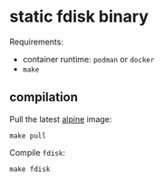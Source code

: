 # static fdisk binary

Requirements:

* container runtime: `podman` or `docker`
* `make`

## compilation

Pull the latest [alpine](https://hub.docker.com/_/alpine/) image:

    make pull

Compile `fdisk`:

    make fdisk

